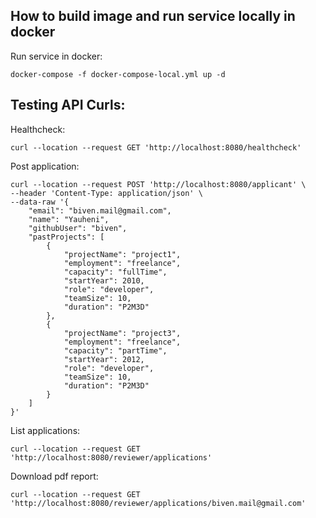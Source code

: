 ## How to build image and run service locally in docker
Run service in docker:
```
docker-compose -f docker-compose-local.yml up -d
```

## Testing API Curls:

Healthcheck:
```
curl --location --request GET 'http://localhost:8080/healthcheck'
```

Post application:
```
curl --location --request POST 'http://localhost:8080/applicant' \
--header 'Content-Type: application/json' \
--data-raw '{
    "email": "biven.mail@gmail.com",
    "name": "Yauheni",
    "githubUser": "biven",
    "pastProjects": [
        {
            "projectName": "project1",
            "employment": "freelance",
            "capacity": "fullTime",
            "startYear": 2010,
            "role": "developer",
            "teamSize": 10,
            "duration": "P2M3D"
        },
        {
            "projectName": "project3",
            "employment": "freelance",
            "capacity": "partTime",
            "startYear": 2012,
            "role": "developer",
            "teamSize": 10,
            "duration": "P2M3D"
        }
    ]
}'
```

List applications:
```
curl --location --request GET 'http://localhost:8080/reviewer/applications'
```

Download pdf report:
```
curl --location --request GET 'http://localhost:8080/reviewer/applications/biven.mail@gmail.com'
```